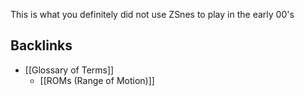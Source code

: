 This is what you definitely did not use ZSnes to play in the early 00's
## Backlinks
* [[Glossary of Terms]]
	* [[ROMs (Range of Motion)]]

